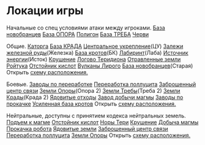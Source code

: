 # Локации игры
Начальные со спец условиями атаки между игроками.
[База новобранцев](/sys/world/map/pve/1)
[База ОПОРА](/sys/world/map/pve/2)
[Полигон](/sys/world/map/pve/3)
[База ТРЕБА](/sys/world/map/pve/5)
[Черви](/sys/world/map/pve/7)

Общие.
[Каторга](/sys/world/map/common/4)
[База КРАДА](/sys/world/map/common/6)
[Центральное укрепление](/sys/world/map/common/8)(ЦУ)
[Залежи железной руды](/sys/world/map/common/9)(Железка)
[База кротов](/sys/world/map/common/10)(БК)
[Лабиринт](/sys/world/map/common/11)(Лаба)
[Источник энергии](/sys/world/map/common/15)(Исток)
[Крушение](/sys/world/map/common/16)
[Логово Теридиона](/sys/world/map/common/17)
[Отравленные земли Ройтука](/sys/world/map/common/18)
[Отстойник кислот](/sys/world/map/common/19)
[Вулканы Лирого](/sys/world/map/common/20)
[База новобранцев](/sys/world/map/common/33)(Старая)
Открыть [схему расположения.](/sys/world/map/common)

Боевые.
[Заводы по переработке](/sys/world/map/fight/21)
[Переработка поллуцита](/sys/world/map/fight/22)
[Заброшенный центр связи](/sys/world/map/fight/23)
[Земли Опоры](/sys/world/map/fight/24)(Опора 2)
[Земли Требы](/sys/world/map/fight/25)(Треба 2)
[Земли Крады](/sys/world/map/fight/26)(Крада 2)
[Ядовитые отходы](/sys/world/map/fight/28)
[Завод добычи магмы](/sys/world/map/fight/30)
[Заводы по прокачке](/sys/world/map/fight/31)
[Усиленная база кротов](/sys/world/map/fight/50)
Открыть [схему расположения.](/sys/world/map/fight)

Нейтральные, доступны с принятием кодекса нейтральных земель.
[Подъем к магме](/sys/world/map/neutral/40)
[Отстойник кислот](/sys/world/map/neutral/41)
[Норы Тери](/sys/world/map/neutral/42)
[Крушение](/sys/world/map/neutral/43)
[Добыча магмы](/sys/world/map/neutral/44)
[Прокачка робота](/sys/world/map/neutral/45)
[Ядовитые земли](/sys/world/map/neutral/46)
[Заброшенный центр связи](/sys/world/map/neutral/47)
[Переработка поллуцита](/sys/world/map/neutral/48)
[Земли Опоры](/sys/world/map/neutral/49)
Открыть [схему расположения.](/sys/world/map/neutral)